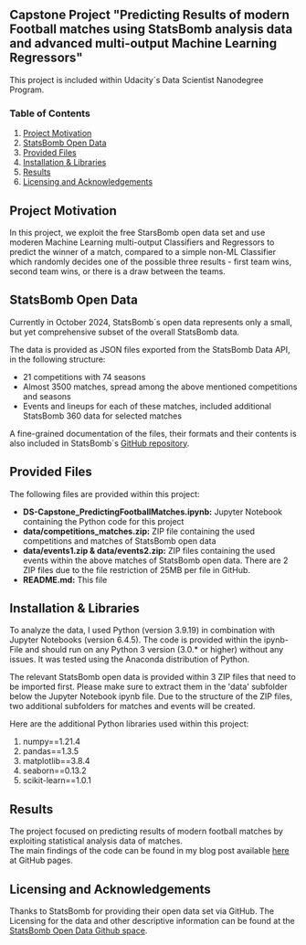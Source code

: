 ## Capstone Project "Predicting Results of modern Football matches using StatsBomb analysis data and advanced multi-output Machine Learning Regressors"

This project is included within Udacity´s Data Scientist Nanodegree Program.

### Table of Contents
 
1. [Project Motivation](#motivation)
2. [StatsBomb Open Data](#surveydata)
3. [Provided Files](#files)
4. [Installation & Libraries](#installation)
5. [Results](#results)
6. [Licensing and Acknowledgements](#licensing)

## Project Motivation <a name="motivation"></a>

In this project, we exploit the free StarsBomb open data set and use moderen Machine Learning multi-output Classifiers and Regressors to predict the winner of a match, compared to a simple non-ML Classifier which randomly decides one of the possible three results - first team wins, second team wins, or there is a draw between the teams.

## StatsBomb Open Data <a name="surveydata"></a>

Currently in October 2024, StatsBomb´s open data represents only a small, but yet comprehensive subset of the overall StatsBomb data.

The data is provided as JSON files exported from the StatsBomb Data API, in the following structure:
- 21 competitions with 74 seasons
- Almost 3500 matches, spread among the above mentioned competitions and seasons
- Events and lineups for each of these matches, included additional StatsBomb 360 data for selected matches

A fine-grained documentation of the files, their formats and their contents is also included in StatsBomb´s [GitHub repository](https://github.com/statsbomb/open-data).

## Provided Files <a name="files"></a>

The following files are provided within this project:
<ul>
  <li><b>DS-Capstone_PredictingFootballMatches.ipynb:</b> Jupyter Notebook containing the Python code for this project</li>
  <li><b>data/competitions_matches.zip:</b> ZIP file containing the used competitions and matches of StatsBomb open data</li>
  <li><b>data/events1.zip & data/events2.zip:</b> ZIP files containing the used events within the above matches of StatsBomb open data. There are 2 ZIP files due to the file restriction of 25MB per file in GitHub.</li>
  <li><b>README.md:</b> This file</li>
</ul>

## Installation & Libraries <a name="installation"></a>

To analyze the data, I used Python (version 3.9.19) in combination with Jupyter Notebooks (version 6.4.5). The code is provided within the ipynb-File and should run on any Python 3 version (3.0.* or higher) without any issues. It was tested using the Anaconda distribution of Python.</br>

The relevant StatsBomb open data is provided within 3 ZIP files that need to be imported first. Please make sure to extract them in the 'data' subfolder below the Jupyter Notebook ipynb file. Due to the structure of the ZIP files, two additional subfolders for matches and events will be created.

Here are the additional Python libraries used within this project:
<ol>
  <li>numpy==1.21.4</li>
  <li>pandas==1.3.5</li>
  <li>matplotlib==3.8.4</li>
  <li>seaborn==0.13.2</li>
  <li>scikit-learn==1.0.1</li>
</ol>

## Results <a name="results"></a>

The project focused on predicting results of modern football matches by exploiting statistical analysis data of matches.</br>
The main findings of the code can be found in my blog post available [here](https://sschuhmi.github.io/2024/10/06/PredictingFootballResults.html) at GitHub pages.

## Licensing and Acknowledgements<a name="licensing"></a>

Thanks to StatsBomb for providing their open data set via GitHub. The Licensing for the data and other descriptive information can be found at the [StatsBomb Open Data Github space](https://github.com/statsbomb/open-data).

